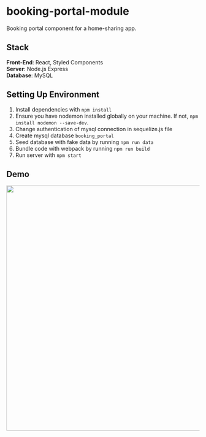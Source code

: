 # booking-portal-module
Booking portal component for a home-sharing app.

## Stack
**Front-End**: React, Styled Components<br />
**Server**: Node.js Express<br />
**Database**: MySQL<br />

## Setting Up Environment
1. Install dependencies with `npm install`
2. Ensure you have nodemon installed globally on your machine. If not, `npm install nodemon --save-dev`.
3. Change authentication of mysql connection in sequelize.js file
4. Create mysql database `booking_portal`
5. Seed database with fake data by running `npm run data`
6. Bundle code with webpack by running `npm run build`
7. Run server with `npm start`

## Demo
<img src="booking-module.gif?raw=true" width="640px">
